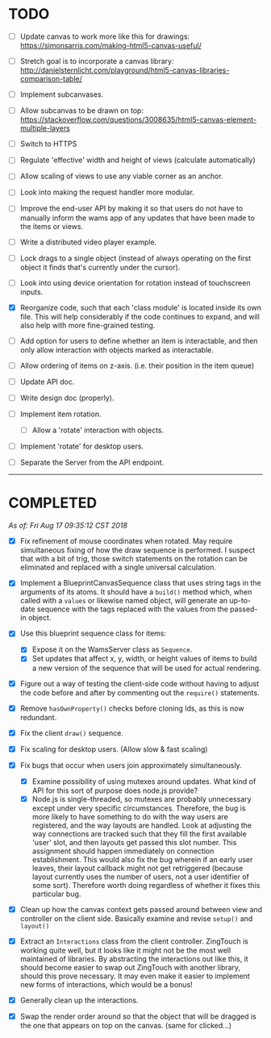 # TODO

- [ ] Update canvas to work more like this for drawings: 
      <https://simonsarris.com/making-html5-canvas-useful/>
- [ ] Stretch goal is to incorporate a canvas library: 
      <http://danielsternlicht.com/playground/html5-canvas-libraries-comparison-table/>
- [ ] Implement subcanvases.
- [ ] Allow subcanvas to be drawn on top: 
      <https://stackoverflow.com/questions/3008635/html5-canvas-element-multiple-layers>
- [ ] Switch to HTTPS
- [ ] Regulate 'effective' width and height of views (calculate automatically)
- [ ] Allow scaling of views to use any viable corner as an anchor.
- [ ] Look into making the request handler more modular.
- [ ] Improve the end-user API by making it so that users do not have to
      manually inform the wams app of any updates that have been made to the
      items or views.
- [ ] Write a distributed video player example.
- [ ] Lock drags to a single object (instead of always operating on the first
      object it finds that's currently under the cursor).
- [ ] Look into using device orientation for rotation instead of touchscreen
      inputs.
- [X] Reorganize code, such that each 'class module' is located inside its own
      file. This will help considerably if the code continues to expand, and
      will also help with more fine-grained testing.
- [ ] Add option for users to define whether an item is interactable, and then
      only allow interaction with objects marked as interactable.
- [ ] Allow ordering of items on z-axis. (i.e. their position in the item queue)
- [ ] Update API doc.
- [ ] Write design doc (properly).
- [ ] Implement item rotation.
  + [ ] Allow a 'rotate' interaction with objects.
- [ ] Implement 'rotate' for desktop users.
- [ ] Separate the Server from the API endpoint.


---

# COMPLETED

_As of: Fri Aug 17 09:35:12 CST 2018_

- [X] Fix refinement of mouse coordinates when rotated.
      May require simultaneous fixing of how the draw sequence is performed.
      I suspect that with a bit of trig, those switch statements on the rotation
      can be eliminated and replaced with a single universal calculation.
- [X] Implement a BlueprintCanvasSequence class that uses string tags in the
      arguments of its atoms. It should have a `build()` method which, when
      called with a `values` or likewise named object, will generate an
      up-to-date sequence with the tags replaced with the values from the
      passed-in object.
- [X] Use this blueprint sequence class for items:
  + [X] Expose it on the WamsServer class as `Sequence`.
  + [X] Set updates that affect x, y, width, or height values of items to build
        a new version of the sequence that will be used for actual rendering.
- [X] Figure out a way of testing the client-side code without having to adjust
      the code before and after by commenting out the `require()` statements.
- [X] Remove `hasOwnProperty()` checks before cloning Ids, as this is now 
      redundant.
- [X] Fix the client `draw()` sequence.
- [X] Fix scaling for desktop users. (Allow slow & fast scaling)
- [X] Fix bugs that occur when users join approximately simultaneously.
  + [X] Examine possibility of using mutexes around updates. What kind of API
        for this sort of purpose does node.js provide?
  + [X] Node.js is single-threaded, so mutexes are probably unnecessary except
        under very specific circumstances. Therefore, the bug is more likely to
        have something to do with the way users are registered, and the way
        layouts are handled. Look at adjusting the way connections are tracked
        such that they fill the first available 'user' slot, and then layouts
        get passed this slot number. This assignment should happen immediately
        on connection establishment.
        This would also fix the bug wherein if an early user leaves, their
        layout callback might not get retriggered (because layout currently uses
        the number of users, not a user identifier of some sort). Therefore
        worth doing regardless of whether it fixes this particular bug.
- [X] Clean up how the canvas context gets passed around between view and
      controller on the client side. Basically examine and revise `setup()` and
      `layout()`
- [X] Extract an `Interactions` class from the client controller. ZingTouch is 
      working quite well, but it looks like it might not be the most well
      maintained of libraries. By abstracting the interactions out like this, it
      should become easier to swap out ZingTouch with another library, should
      this prove necessary. It may even make it easier to implement new forms of
      interactions, which would be a bonus!
- [X] Generally clean up the interactions.
- [X] Swap the render order around so that the object that will be dragged is
      the one that appears on top on the canvas. (same for clicked...)


